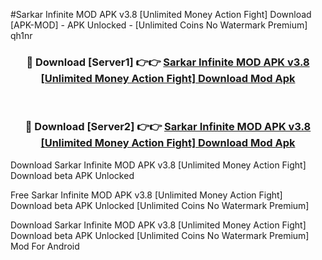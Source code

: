 #Sarkar Infinite MOD APK v3.8 [Unlimited Money Action Fight] Download [APK-MOD] - APK Unlocked - [Unlimited Coins No Watermark Premium] qh1nr



<div align="center">

<h3>🔴 Download [Server1] 👉👉 <a href="https://momento.my/?title=Sarkar_Infinite_MOD_APK_v3.8_[Unlimited_Money_Action_Fight]_Download">Sarkar Infinite MOD APK v3.8 [Unlimited Money Action Fight] Download Mod Apk</a></h3><br>

<h3>🔴 Download [Server2] 👉👉 <a href="https://momento.my/?title=Sarkar_Infinite_MOD_APK_v3.8_[Unlimited_Money_Action_Fight]_Download">Sarkar Infinite MOD APK v3.8 [Unlimited Money Action Fight] Download Mod Apk</a></h3>
</div>



Download Sarkar Infinite MOD APK v3.8 [Unlimited Money Action Fight] Download beta APK Unlocked

Free Sarkar Infinite MOD APK v3.8 [Unlimited Money Action Fight] Download beta APK Unlocked [Unlimited Coins No Watermark Premium]

Download Sarkar Infinite MOD APK v3.8 [Unlimited Money Action Fight] Download beta APK Unlocked [Unlimited Coins No Watermark Premium] Mod For Android
